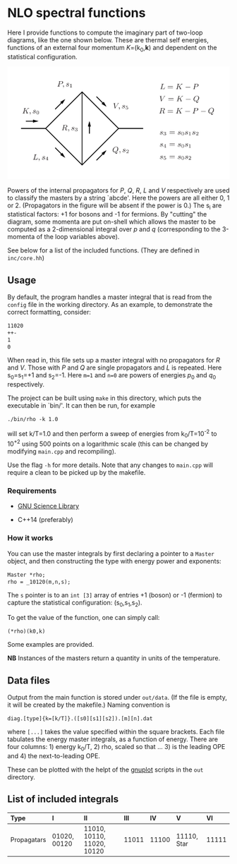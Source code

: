 # NLO spectral functions

Here I provide functions to compute the imaginary part of 
two-loop diagrams, like the one shown below.
These are thermal self energies, functions of an external four momentum 
_K_=(k<sub>0</sub>,**k**)
and dependent on the statistical configuration.

![Labelling of generic two-loop diagram](inc/twoloop.png?raw=true "2-loop")

Powers of the internal propagators for _P_, _Q_, _R_, _L_ and _V_ respectively are 
used to classify the masters by a string `abcde'.
Here the powers are all either 0, 1 or 2. 
(Propagators in the figure will be absent if the power is 0.)
The s<sub>i</sub> are statistical factors: +1 for bosons and -1 for fermions.
By "cutting" the diagram, some momenta are put on-shell which allows
the master to be computed as a 2-dimensional integral over _p_ and _q_
(corresponding to the 3-momenta of the loop variables above).

See below for a list of the included functions.
(They are defined in `inc/core.hh`)

## Usage

By default, the program handles a master integral that is read from the
`config` file in the working directory. 
As an example, to demonstrate the correct formatting, consider:
```
11020
++-
1
0
```
When read in, this file sets up a master integral with 
no propagators for _R_ and _V_.
Those with _P_ and _Q_ are single propagators and _L_ is repeated.
Here s<sub>0</sub>=s<sub>1</sub>=+1 and s<sub>2</sub>=-1.
Here `m=1` and `n=0` are  powers of energies 
_p_<sub>0</sub> and _q_<sub>0</sub> respectively.

The project can be built using `make` in this directory,
which puts the executable in `bin/'.
It can then be run, for example
```
./bin/rho -k 1.0
```
will set k/T=1.0 and then perform a sweep of energies from
k<sub>0</sub>/T=10<sup>-2</sup> to 10<sup>+2</sup> using
500 points on a logarithmic scale 
(this can be changed by modifying `main.cpp` and recompiling).

Use the flag `-h` for more details.
Note that any changes to `main.cpp` will require a clean to be picked up
by the makefile.

### Requirements

* [GNU Science Library](https://www.gnu.org/software/gsl)

* C++14 (preferably)


### How it works

You can use the master integrals by first declaring
a pointer to a `Master` object, and then constructing
the type with energy power and exponents:
```
Master *rho;
rho = _10120(m,n,s);
```
The `s` pointer is to an `int [3]` array of entries +1 (boson)
or -1 (fermion) to capture the statistical 
configuration: (s<sub>0</sub>,s<sub>1</sub>,s<sub>2</sub>).

To get the value of the function, one can simply call:
```
(*rho)(k0,k)
```
Some examples are provided.


**NB** Instances of the masters return a quantity in units
of the temperature.


## Data files

Output from the main function is stored under `out/data`. 
(If the file is empty, it will be created by the makefile.)
Naming convention is
```
diag.[type]{k=[k/T]}.([s0][s1][s2]).[m][n].dat
```
where `[...]` takes the value specified within the square brackets.
Each file tabulates the energy master integrals, as a function of energy.
There are four columns: 1) energy k<sub>0</sub>/T, 2) rho, scaled so that ...
3) is the leading OPE and 4) the next-to-leading OPE.

These can be plotted with the helpt of the [gnuplot](https://www.gnuplot.info)
scripts in the `out` directory.


## List of included integrals

| Type        | I            | II                         | III   | IV    | V           | VI    |
|:------------|:-------------|:---------------------------|:------|:------|:------------|:------|
| Propagatars | 01020, 00120 | 11010, 10110, 11020, 10120 | 11011 | 11100 | 11110, Star | 11111 |

